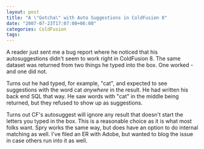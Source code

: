 ```yaml
---
layout: post
title: "A \"Gotcha\" with Auto Suggestions in ColdFusion 8"
date: "2007-07-23T17:07:00+06:00"
categories: ColdFusion 
tags: 
---
```


A reader just sent me a bug report where he noticed that his autosuggestions didn't seem to work right in ColdFusion 8. The same dataset was returned from two things he typed into the box. One worked - and one did not.

Turns out he had typed, for example, "cat", and expected to see suggestions with the word cat <i>anywhere</i> in the result. He had written his back end SQL that way. He saw words with "cat" in the middle being returned, but they refused to show up as suggestions.

Turns out CF's autosuggest will ignore any result that doesn't start the letters you typed in the box. This is a reasonable choice as it is what most folks want. Spry works the same way, but does have an option to do internal matching as well. I've filed an ER with Adobe, but wanted to blog the issue in case others run into it as well.
